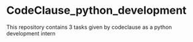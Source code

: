 # CodeClause_python_development
This repository contains 3 tasks given by codeclause as a python development intern 
